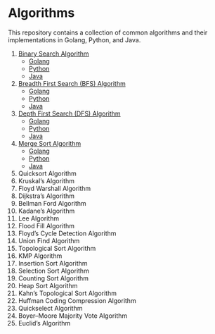 # Algorithms

This repository contains a collection of common algorithms and their implementations in Golang, Python, and Java.

1. [Binary Search Algorithm](./binary_search/description.md)
   - [Golang](./binary_search/go)
   - [Python](./binary_search/python)
   - [Java](./binary_search/java)
2. [Breadth First Search (BFS) Algorithm](./breadth_first_search/description.md)
   - [Golang](./breadth_first_search/go)
   - [Python](./breadth_first_search/python)
   - [Java](./breadth_first_search/java)
3. [Depth First Search (DFS) Algorithm](./depth_first_search/description.md)
   - [Golang](./depth_first_search/go)
   - [Python](./depth_first_search/python)
   - [Java](./depth_first_search/java)
4. [Merge Sort Algorithm](./merge_sort/description.md)
   - [Golang](./merge_sort/go)
   - [Python](./merge_sort/python)
   - [Java](./merge_sort/java)
5. Quicksort Algorithm
6. Kruskal’s Algorithm
7. Floyd Warshall Algorithm
8. Dijkstra’s Algorithm
9. Bellman Ford Algorithm
10. Kadane’s Algorithm
11. Lee Algorithm
12. Flood Fill Algorithm
13. Floyd’s Cycle Detection Algorithm
14. Union Find Algorithm
15. Topological Sort Algorithm
16. KMP Algorithm
17. Insertion Sort Algorithm
18. Selection Sort Algorithm
19. Counting Sort Algorithm
20. Heap Sort Algorithm
21. Kahn’s Topological Sort Algorithm
22. Huffman Coding Compression Algorithm
23. Quickselect Algorithm
24. Boyer–Moore Majority Vote Algorithm
25. Euclid’s Algorithm

